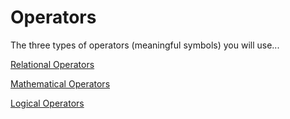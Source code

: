 # Operators

The three types of operators (meaningful symbols) you will use...

[Relational Operators](relational-operators.md)

[Mathematical Operators](mathematical-operators.md)

[Logical Operators](logical-operators.md)
